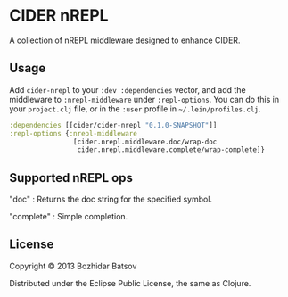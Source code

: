 # CIDER nREPL

A collection of nREPL middleware designed to enhance CIDER.

## Usage

Add `cider-nrepl` to your `:dev :dependencies` vector, and add the
middleware to `:nrepl-middleware` under `:repl-options`. You can do this
in your `project.clj` file, or in the `:user` profile in
`~/.lein/profiles.clj`.

```clojure
:dependencies [[cider/cider-nrepl "0.1.0-SNAPSHOT"]]
:repl-options {:nrepl-middleware
                [cider.nrepl.middleware.doc/wrap-doc
                 cider.nrepl.middleware.complete/wrap-complete]}
```

## Supported nREPL ops

"doc" : Returns the doc string for the specified symbol.

"complete" : Simple completion.

## License

Copyright © 2013 Bozhidar Batsov

Distributed under the Eclipse Public License, the same as Clojure.
